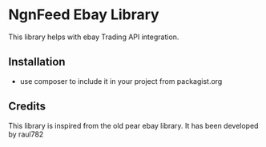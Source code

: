 # NgnFeed Ebay Library

<p>This library helps with ebay Trading API integration.</p>

## Installation
- use composer to include it in your project from packagist.org

## Credits
 This library is inspired from the old pear ebay library. It has been developed by raul782
